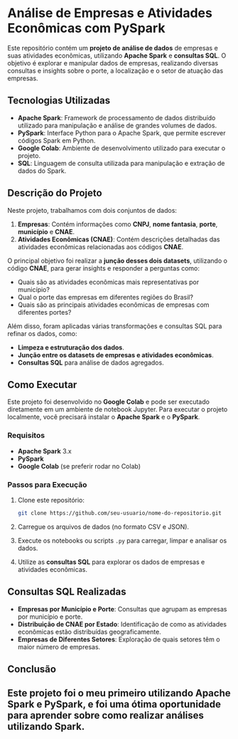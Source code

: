 # Análise de Empresas e Atividades Econômicas com PySpark

Este repositório contém um **projeto de análise de dados** de empresas e suas atividades econômicas, utilizando **Apache Spark** e **consultas SQL**. O objetivo é explorar e manipular dados de empresas, realizando diversas consultas e insights sobre o porte, a localização e o setor de atuação das empresas.

## Tecnologias Utilizadas

- **Apache Spark**: Framework de processamento de dados distribuído utilizado para manipulação e análise de grandes volumes de dados.
- **PySpark**: Interface Python para o Apache Spark, que permite escrever códigos Spark em Python.
- **Google Colab**: Ambiente de desenvolvimento utilizado para executar o projeto.
- **SQL**: Linguagem de consulta utilizada para manipulação e extração de dados do Spark.

## Descrição do Projeto

Neste projeto, trabalhamos com dois conjuntos de dados:

1. **Empresas**: Contém informações como **CNPJ**, **nome fantasia**, **porte**, **município** e **CNAE**.
2. **Atividades Econômicas (CNAE)**: Contém descrições detalhadas das atividades econômicas relacionadas aos códigos **CNAE**.

O principal objetivo foi realizar a **junção desses dois datasets**, utilizando o código **CNAE**, para gerar insights e responder a perguntas como:

- Quais são as atividades econômicas mais representativas por município?
- Qual o porte das empresas em diferentes regiões do Brasil?
- Quais são as principais atividades econômicas de empresas com diferentes portes?

Além disso, foram aplicadas várias transformações e consultas SQL para refinar os dados, como:

- **Limpeza e estruturação dos dados**.
- **Junção entre os datasets de empresas e atividades econômicas**.
- **Consultas SQL** para análise de dados agregados.

## Como Executar

Este projeto foi desenvolvido no **Google Colab** e pode ser executado diretamente em um ambiente de notebook Jupyter. Para executar o projeto localmente, você precisará instalar o **Apache Spark** e o **PySpark**.

### Requisitos

- **Apache Spark** 3.x
- **PySpark**
- **Google Colab** (se preferir rodar no Colab)

### Passos para Execução

1. Clone este repositório:
    ```bash
    git clone https://github.com/seu-usuario/nome-do-repositorio.git
    ```

2. Carregue os arquivos de dados (no formato CSV e JSON).

3. Execute os notebooks ou scripts `.py` para carregar, limpar e analisar os dados.

4. Utilize as **consultas SQL** para explorar os dados de empresas e atividades econômicas.

## Consultas SQL Realizadas

- **Empresas por Município e Porte**: Consultas que agrupam as empresas por município e porte.
- **Distribuição de CNAE por Estado**: Identificação de como as atividades econômicas estão distribuídas geograficamente.
- **Empresas de Diferentes Setores**: Exploração de quais setores têm o maior número de empresas.

## Conclusão

Este projeto foi o meu **primeiro utilizando Apache Spark** e **PySpark**, e foi uma ótima oportunidade para aprender sobre como realizar análises utilizando Spark.
---

